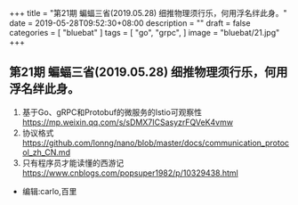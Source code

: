 +++
title = "第21期 蝙蝠三省(2019.05.28) 细推物理须行乐，何用浮名绊此身。"
date = 2019-05-28T09:52:30+08:00
description = ""
draft = false
categories = [
    "bluebat"
]
tags = [
    "go",
    "grpc",
]
image = "bluebat/21.jpg"
+++

## 第21期 蝙蝠三省(2019.05.28) 细推物理须行乐，何用浮名绊此身。

1. 基于Go、gRPC和Protobuf的微服务的Istio可观察性 https://mp.weixin.qq.com/s/sDMX7ICSasyzrFQVeK4vmw
2. 协议格式 https://github.com/lonng/nano/blob/master/docs/communication_protocol_zh_CN.md
3. 只有程序员才能读懂的西游记 https://www.cnblogs.com/popsuper1982/p/10329438.html

- 编辑:carlo,百里